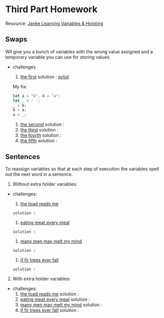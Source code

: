 # Third Part Homework
Resource: [Janke Learning Variables & Hoisting](https://github.com/janke-learning/variables-and-hoisting/blob/master/README.md)

## Swaps
Wll give you a bunch of variables with the wrong value assigned and a temporary variable you can use for storing values.

* challenges
    1. [the first](https://goo.gl/k9jdZy)
    solution : [pytut](http://www.pythontutor.com/javascript.html#code=let%20a%20%3D%20%22b%22,%20b%20%3D%20%22a%22%3B%0Alet%20_%20%3D%20'%20'%3B%0A%0A_%20%3D%20b%3B%0Ab%20%3D%20a%3B%0Aa%20%3D%20_%3B&curInstr=5&mode=display&origin=opt-frontend.js&py=js&rawInputLstJSON=%5B%5D)


    My fix:

    ```js
    let a = "b", b = "a";
    let _ = ' ';
    _ = b;
    b = a;
    a = _;
    ```
    1. [the second](https://goo.gl/KvayUU)
    solution :
    1. [the third](https://goo.gl/WXXtV7)
    solution :
    1. [the fourth](https://goo.gl/nTA1DG)
    solution :
    1. [the fifth](https://goo.gl/gDaKNi)
    solution :

## Sentences
To reassign variables so that at each step of execution the variables spell out the next word in a sentence.
1. Without extra holder variables:
* challenges:
    1. [the toad reads me](https://goo.gl/imKwgj)

      solution :

    1. [eating meat every meal](https://goo.gl/cwZijk)

      solution :
    1. [many men may melt my mind](https://goo.gl/16C62t)

      solution :
    1. [if fir trees ever fall](https://goo.gl/8y5Lh2)

      solution :
2. With extra holder variables:
* challenges:
    1. [the toad reads me](https://goo.gl/4eqhLb)
    solution :
    1. [eating meat every meal](https://goo.gl/F9Njwp)
    solution :
    1. [many men may melt my mind](http://www.pythontutor.com/javascript.html#code=//%20many%20men%20may%20melt%20my%20mind%0A%0A//%20we%20give%20you%20this%0Alet%20_1%20%3D%20'%20',%20_2%20%3D%20'%20',%20_3%20%3D%20'%20',%20_4%20%3D%20'%20'%3B%0Alet%20x,%20y%3B%0A//%20--%20you%20write%20this%20--%0A%0A//%20many%0A%0A//%20men%0A%0A//%20may%0A%0A//%20melt%0A%0A//%20my%0A%0A//%20mind&mode=edit&origin=opt-frontend.js&py=js&rawInputLstJSON=%5B%5D)
    solution :
    1. [if fir trees ever fall](https://goo.gl/BCC6pz)
    solution :
